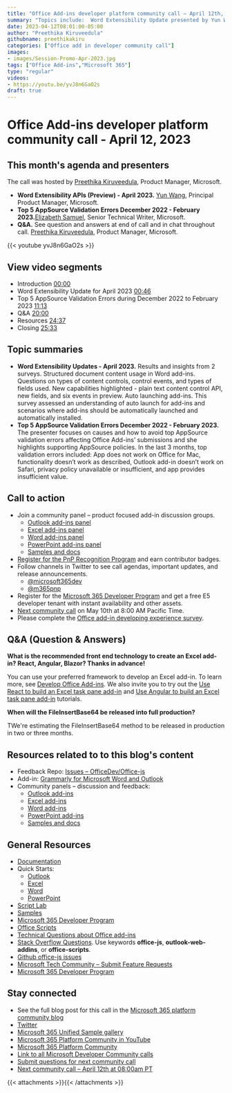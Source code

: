 ```yaml
---
title: "Office Add-ins developer platform community call – April 12th, 2023"
summary: "Topics include:  Word Extensibility Update presented by Yun Wang, Principal Product Manager at Microsoft and Top 5 AppSource Validation Errors presented by Elizabeth Samuel, Senior Technical Writer at Microsoft. Call hosted by Preethika Kiruveedula, Product Manager at Microsoft. Recorded on April 12, 2023."
date: 2023-04-12T08:01:00-05:00
author: "Preethika Kiruveedula"
githubname: preethikakiru
categories: ["Office add in developer community call"]
images:
- images/Session-Promo-Apr-2023.jpg
tags: ["Office Add-ins","Microsoft 365"]
type: "regular"
videos:
- https://youtu.be/yvJ8n6GaO2s
draft: true
---
```


# Office Add-ins developer platform community call - April 12, 2023

## This month's agenda and presenters

The call was hosted by [Preethika Kiruveedula](www.linkedin.com/in/preethika-kiruveedula-529b7a148), Product Manager, Microsoft.

* **Word Extensibility APIs (Preview) - April 2023.** [Yun Wang](https://www.linkedin.com/in/wang-yun-99370463/?originalSubdomain=cn), Principal Product Manager, Microsoft.
* **Top 5 AppSource Validation Errors December 2022 - February 2023.**[Elizabeth Samuel](https://www.linkedin.com/in/elizabeth-samuel-9a1629153/), Senior Technical Writer, Microsoft. 
* **Q&A.** See question and answers at end of call and in chat throughout call. [Preethika Kiruveedula](www.linkedin.com/in/preethika-kiruveedula-529b7a14), Product Manager, Microsoft.

{{< youtube yvJ8n6GaO2s >}}

## View video segments

* Introduction [00:00](https://youtu.be/yvJ8n6GaO2s?t=0)
* Word Extensibility Update for April 2023  [00:46](https://youtu.be/yvJ8n6GaO2s?t=46)
* Top 5 AppSource Validation Errors during December 2022 to February 2023 [11:13](https://youtu.be/yvJ8n6GaO2s?t=673)
* Q&A [20:00](https://youtu.be/yvJ8n6GaO2s?t=1200)
* Resources [24:37](https://youtu.be/yvJ8n6GaO2s?t=1477)
* Closing [25:33](https://youtu.be/yvJ8n6GaO2s?t=1533)

## Topic summaries

* **Word Extensibility Updates - April 2023.** Results and insights from 2 surveys. Structured document content usage in Word add-ins. Questions on types of content controls, control events, and types of fields used. New capabilities highlighted - plain text content control API, new fields, and six events in preview. Auto launching add-ins. This survey assessed an understanding of auto launch for add-ins and scenarios where add-ins should be automatically launched and automatically installed. 
* **Top 5 AppSource Validation Errors December 2022 - February 2023.** The presenter focuses on causes and how to avoid top AppSource validation errors affecting Office Add-ins’ submissions and she highlights supporting AppSource policies. In the last 3 months, top validation errors included: App does not work on Office for Mac, functionality doesn’t work as described, Outlook add-in doesn’t work on Safari, privacy policy unavailable or insufficient, and app provides insufficient value.     

## Call to action

* Join a community panel – product focused add-in discussion groups.
    * [Outlook add-ins panel](https://ux.microsoft.com/Panel/OutlookAddinDeveloper)
    * [Excel add-ins panel](https://ux.microsoft.com/Panel/ExcelAddinDeveloper)
    * [Word add-ins panel](https://ux.microsoft.com/Panel/WordAddinDeveloper)
    * [PowerPoint add-ins panel](https://ux.microsoft.com/Panel/PowerPointAddinDeveloper)
    * [Samples and docs](https://ux.microsoft.com/Panel/OfficeAddinImproveSamplesDocs)
* [Register for the PnP Recognition Program](https://pnp.github.io/recognitionprogram/) and earn contributor badges.
* Follow channels in Twitter to see call agendas, important updates, and release announcements.
    * [@microsoft365dev](https://twitter.com/microsoft365dev)
    * [@m365pnp](https://twitter.com/m365pnp)
* Register for the [Microsoft 365 Developer Program](https://aka.ms/m365/devprogram) and get a free E5 developer tenant with instant availability and other assets.
* [Next community call](https://aka.ms/officeaddinscommunitycall) on May 10th at 8:00 AM Pacific Time.
* Please complete the [Office add-in developing experience survey](https://forms.office.com/r/wmzCgccbPa).

## Q&A (Question & Answers)

**What is the recommended front end technology to create an Excel add-in? React, Angular, Blazor? Thanks in advance!**

You can use your preferred framework to develop an Excel add-in. To learn more, see [Develop Office Add-ins](https://learn.microsoft.com/office/dev/add-ins/develop/develop-overview). We also invite you to try out the [Use React to build an Excel task pane add-in](https://learn.microsoft.com/en-us/office/dev/add-ins/quickstarts/excel-quickstart-react) and [Use Angular to build an Excel task pane add-in](https://learn.microsoft.com/en-us/office/dev/add-ins/quickstarts/excel-quickstart-angular) tutorials.


**When will the FileInsertBase64 be released into full production?**

TWe're estimating the FileInsertBase64 method to be released in production in two or three months.



## Resources related to to this blog's content

* Feedback Repo: [Issues – OfficeDev/Office-js](https://github.com/OfficeDev/office-js/issues)
* Add-in: [Grammarly for Microsoft Word and Outlook](https://www.grammarly.com/office-addin)
* Community panels – discussion and feedback:
  * [Outlook add-ins](https://ux.microsoft.com/Panel/OutlookAddinDeveloper)
  * [Excel add-ins](https://ux.microsoft.com/Panel/ExcelAddinDeveloper)
  * [Word add-ins ](https://ux.microsoft.com/Panel/WordAddinDeveloper)
  * [PowerPoint add-ins](https://ux.microsoft.com/Panel/PowerPointAddinDeveloper)
  * [Samples and docs](https://ux.microsoft.com/Panel/OfficeAddinImproveSamplesDocs)

## General Resources

* [Documentation](https://aka.ms/office-add-ins-docs)
* Quick Starts:
  * [Outlook](https://learn.microsoft.com/office/dev/add-ins/quickstarts/outlook-quickstart)
  * [Excel](https://learn.microsoft.com/office/dev/add-ins/quickstarts/excel-quickstart-jquery)
  * [Word](https://learn.microsoft.com/office/dev/add-ins/quickstarts/word-quickstart)
  * [PowerPoint](https://learn.microsoft.com/office/dev/add-ins/quickstarts/powerpoint-quickstart)
* [Script Lab](https://aka.ms/getscriptlab)
* [Samples](https://aka.ms/officeaddinsamples)
* [Microsoft 365 Developer Program](https://aka.ms/M365devprogram)
* [Office Scripts](aka.ms/office-scripts-docs)
* [Technical Questions about Office add-ins](https://aka.ms/office-addins-dev-questions)
* [Stack Overflow Questions](https://stackoverflow.com). Use keywords **office-js**, **outlook-web-addins**, or **office-scripts**.
* [Github office-js issues](https://github.com/OfficeDev/office-js/issues)
* [Microsoft Tech Community – Submit Feature Requests](https://aka.ms/m365dev-suggestions)
* [Microsoft 365 Developer Program](https://aka.ms/M365devprogram)

## Stay connected

* See the full blog post for this call in the [Microsoft 365 platform community blog](https://aka.ms/m365pnp/blog)
* [Twitter](https://twitter.com/microsoft365dev)
* [Microsoft 365 Unified Sample gallery](https://aka.ms/community/samples)
* [Microsoft 365 Platform Community in YouTube](https://aka.ms/community/videos)
* [Microsoft 365 Platform Community](http://aka.ms/community/home)
* [Link to all Microsoft Developer Community calls](https://aka.ms/M365DevCalls)
* [Submit questions for next community call](https://aka.ms/officeaddinsform)
* [Next community call – April 12th at 08:00am PT](https://aka.ms/officeaddinscommunitycall)

{{< attachments >}}{{< /attachments >}}
